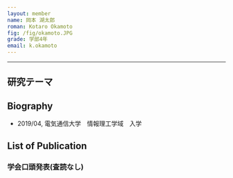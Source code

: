 ```yaml
---
layout: member
name: 岡本 湖太郎
roman: Kotaro Okamoto
fig: /fig/okamoto.JPG
grade: 学部4年
email: k.okamoto
---
```


---


## 研究テーマ

## Biography
- 2019/04, 電気通信大学　情報理工学域　入学


## List of Publication

### 学会口頭発表(査読なし)
